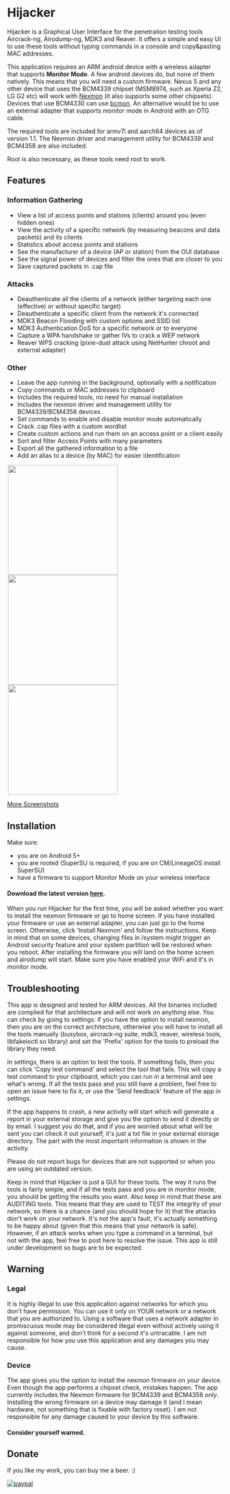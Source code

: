 # Hijacker

Hijacker is a Graphical User Interface for the penetration testing tools Aircrack-ng, Airodump-ng, MDK3 and Reaver. It offers a simple and easy UI to use these tools without typing commands in a console and copy&pasting MAC addresses.

This application requires an ARM android device with a wireless adapter that supports **Monitor Mode**. A few android devices do, but none of them natively. This means that you will need a custom firmware. Nexus 5 and any other device that uses the BCM4339 chipset (MSM8974, such as Xperia Z2, LG G2 etc) will work with [Nexmon](https://github.com/seemoo-lab/nexmon) (it also supports some other chipsets). Devices that use BCM4330 can use [bcmon](http://bcmon.blogspot.gr/).
An alternative would be to use an external adapter that supports monitor mode in Android with an OTG cable.

The required tools are included for armv7l and aarch64 devices as of version 1.1. The Nexmon driver and management utility for BCM4339 and BCM4358 are also included.

Root is also necessary, as these tools need root to work.

## Features
### Information Gathering
* View a list of access points and stations (clients) around you (even hidden ones)
* View the activity of a specific network (by measuring beacons and data packets) and its clients
* Statistics about access points and stations
* See the manufacturer of a device (AP or station) from the OUI database
* See the signal power of devices and filter the ones that are closer to you
* Save captured packets in .cap file

### Attacks
* Deauthenticate all the clients of a network (either targeting each one (effective) or without specific target)
* Deauthenticate a specific client from the network it's connected
* MDK3 Beacon Flooding with custom options and SSID list
* MDK3 Authentication DoS for a specific network or to everyone
* Capture a WPA handshake or gather IVs to crack a WEP network
* Reaver WPS cracking (pixie-dust attack using NetHunter chroot and external adapter)

### Other
* Leave the app running in the background, optionally with a notification
* Copy commands or MAC addresses to clipboard
* Includes the required tools, no need for manual installation
* Includes the nexmon driver and management utility for BCM4339/BCM4358 devices
* Set commands to enable and disable monitor mode automatically
* Crack .cap files with a custom wordlist
* Create custom actions and run them on an access point or a client easily
* Sort and filter Access Points with many parameters
* Export all the gathered information to a file
* Add an alias to a device (by MAC) for easier identification

<img src="https://github.com/chrisk44/Hijacker/raw/master/screenshots/airodump_view.png" width="256" hspace="2"><img src="https://github.com/chrisk44/Hijacker/raw/master/screenshots/mdk_view.png" width="256" hspace="2"><img src="https://github.com/chrisk44/Hijacker/raw/master/screenshots/reaver_view.png" width="256" hspace="2">

[More Screenshots](https://github.com/chrisk44/Hijacker/tree/master/screenshots)

## Installation
Make sure:
* you are on Android 5+
* you are rooted (SuperSU is required, if you are on CM/LineageOS install SuperSU)
* have a firmware to support Monitor Mode on your wireless interface

#### Download the latest version [here](https://github.com/chrisk44/Hijacker/releases).

When you run Hijacker for the first time, you will be asked whether you want to install the nexmon firmware or go to home screen. If you have installed your firmware or use an external adapter, you can just go to the home screen. Otherwise, click 'Install Nexmon' and follow the instructions. Keep in mind that on some devices, changing files in /system might trigger an Android security feature and your system partition will be restored when you reboot.
After installing the firmware you will land on the home screen and airodump will start. Make sure you have enabled your WiFi and it's in monitor mode.

## Troubleshooting
This app is designed and tested for ARM devices. All the binaries included are compiled for that architecture and will not work on anything else. You can check by going to settings: if you have the option to install nexmon, then you are on the correct architecture, otherwise you will have to install all the tools manually (busybox, aircrack-ng suite, mdk3, reaver, wireless tools, libfakeioctl.so library) and set the 'Prefix' option for the tools to preload the library they need.

In settings, there is an option to test the tools. If something fails, then you can click 'Copy test command' and select the tool that fails. This will copy a test command to your clipboard, which you can run in a terminal and see what's wrong. If all the tests pass and you still have a problem, feel free to open an issue here to fix it, or use the 'Send feedback' feature of the app in settings.

If the app happens to crash, a new activity will start which will generate a report in your external storage and give you the option to send it directly or by email. I suggest you do that, and if you are worried about what will be sent you can check it out yourself, it's just a txt file in your external storage directory. The part with the most important information is shown in the activity.

Please do not report bugs for devices that are not supported or when you are using an outdated version.

Keep in mind that Hijacker is just a GUI for these tools. The way it runs the tools is fairly simple, and if all the tests pass and you are in monitor mode, you should be getting the results you want. Also keep in mind that these are AUDITING tools. This means that they are used to TEST the integrity of your network, so there is a chance (and you should hope for it) that the attacks don't work on your network. It's not the app's fault, it's actually something to be happy about (given that this means that your network is safe). However, if an attack works when you type a command in a terminal, but not with the app, feel free to post here to resolve the issue. This app is still under development so bugs are to be expected.

## Warning
### Legal
It is highly illegal to use this application against networks for which you don't have permission. You can use it only on YOUR network or a network that you are authorized to. Using a software that uses a network adapter in promiscuous mode may be considered illegal even without actively using it against someone, and don't think for a second it's untracable. I am not responsible for how you use this application and any damages you may cause.

### Device
The app gives you the option to install the nexmon firmware on your device. Even though the app performs a chipset check, mistakes happen. The app currently includes the Nexmon firmware for BCM4339 and BCM4358 *only*. Installing the wrong firmware on a device may damage it (and I mean hardware, not something that is fixable with factory reset). I am not responsible for any damage caused to your device by this software.

#### Consider yourself warned.

## Donate

If you like my work, you can buy me a beer. :)

[![paypal](https://www.paypalobjects.com/en_US/i/btn/btn_donateCC_LG.gif)](https://www.paypal.com/cgi-bin/webscr?cmd=_s-xclick&hosted_button_id=VV5TEHL8S6UQ2)

